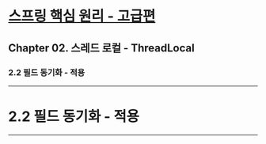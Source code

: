 # <a href = "../README.md" target="_blank">스프링 핵심 원리 - 고급편</a>
## Chapter 02. 스레드 로컬 - ThreadLocal
### 2.2 필드 동기화 - 적용

---

# 2.2 필드 동기화 - 적용

---
